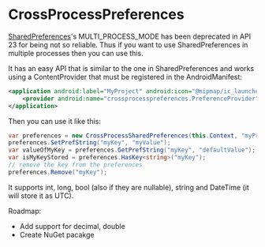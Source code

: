 # CrossProcessPreferences

[SharedPreferences](https://developer.android.com/reference/android/content/SharedPreferences.html)'s MULTI_PROCESS_MODE has been deprecated in API 23 for being not so reliable. Thus if you want to use SharedPreferences in multiple processes then you can use this.

It has an easy API that is similar to the one in SharedPreferences and works using a ContentProvider that must be registered in the AndroidManifest:

```xml
<application android:label="MyProject" android:icon="@mipmap/ic_launcher">
    <provider android:name="crossprocesspreferences.PreferenceProvider" android:authorities="crossprocesspreferences.PreferenceProvider" android:exported="false" />
</application>
```

Then you can use it like this:

```c#
var preferences = new CrossProcessSharedPreferences(this.Context, "myPreferencesName");
preferences.SetPrefString("myKey", "myValue");
var valueOfMyKey = preferences.GetPrefString("myKey", "defaultValue");
var isMyKeyStored = preferences.HasKey<string>("myKey");
// remove the key from the preferences
preferences.Remove("myKey");
```

It supports int, long, bool (also if they are nullable), string and DateTime (it will store it as UTC).

Roadmap:

- Add support for decimal, double
- Create NuGet pacakge
